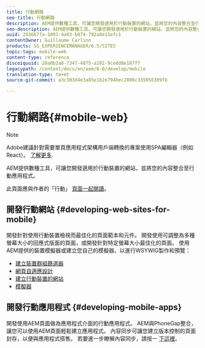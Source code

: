 ```yaml
---
title: 行動網路
seo-title: 行動網路
description: AEM提供數種工具，可讓您開發適用於行動裝置的網站，並將您的內容整合至行動應用程式
seo-description: AEM提供數種工具，可讓您開發適用於行動裝置的網站，並將您的內容整合至行動應用程式
uuid: 283667fa-1891-4a93-b074-792a8e15efc1
contentOwner: Guillaume Carlino
products: SG_EXPERIENCEMANAGER/6.5/SITES
topic-tags: mobile-web
content-type: reference
discoiquuid: 20a0b2a8-7347-4875-a202-9cedd8e187ff
legacypath: /content/docs/en/aem/6-0/develop/mobile
translation-type: tm+mt
source-git-commit: a3c303d4e3a85e1b2e794bec2006c335056309fb

---
```



# 行動網路{#mobile-web}

>[!NOTE]
>
>Adobe建議針對需要單頁應用程式架構用戶端轉換的專案使用SPA編輯器（例如React）。 [了解更多](/help/sites-developing/spa-overview.md).

AEM提供數種工具，可讓您開發適用於行動裝置的網站，並將您的內容整合至行動應用程式。

此頁面應與作者的「行動」 [頁面一起閱讀](/help/sites-authoring/mobile.md)。

## 開發行動網站 {#developing-web-sites-for-mobile}

開發針對使用行動裝置檢視而最佳化的頁面範本和元件。 開發使用可調整為多種螢幕大小的回應式版面的頁面，或開發針對特定螢幕大小最佳化的頁面。 使用AEM提供的裝置模擬器或建立您自己的模擬器，以進行WSYWIG製作和預覽：

* [建立裝置群組篩選器](/help/sites-developing/groupfilters.md)
* [網頁自適應設計](/help/sites-developing/responsive.md)
* [建立行動裝置的網站](/help/sites-developing/mobile.md)
* [模擬器](/help/sites-developing/emulators.md)

## 開發行動應用程式 {#developing-mobile-apps}

開發使用AEM頁面做為應用程式介面的行動應用程式。 AEM與PhoneGap整合，讓您可以使用AEM頁面輕鬆建立應用程式。 內容同步可讓您建立版本控制的頁面封存，以便與應用程式搭售。 若要進一步瞭解內容同步，請按一 [下這裡](/help/mobile/phonegap-contentsync.md)。
